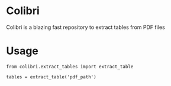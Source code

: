 # Colibri
Colibri is a blazing fast repository to extract tables from PDF files 

# Usage
```
from colibri.extract_tables import extract_table

tables = extract_table('pdf_path')
```